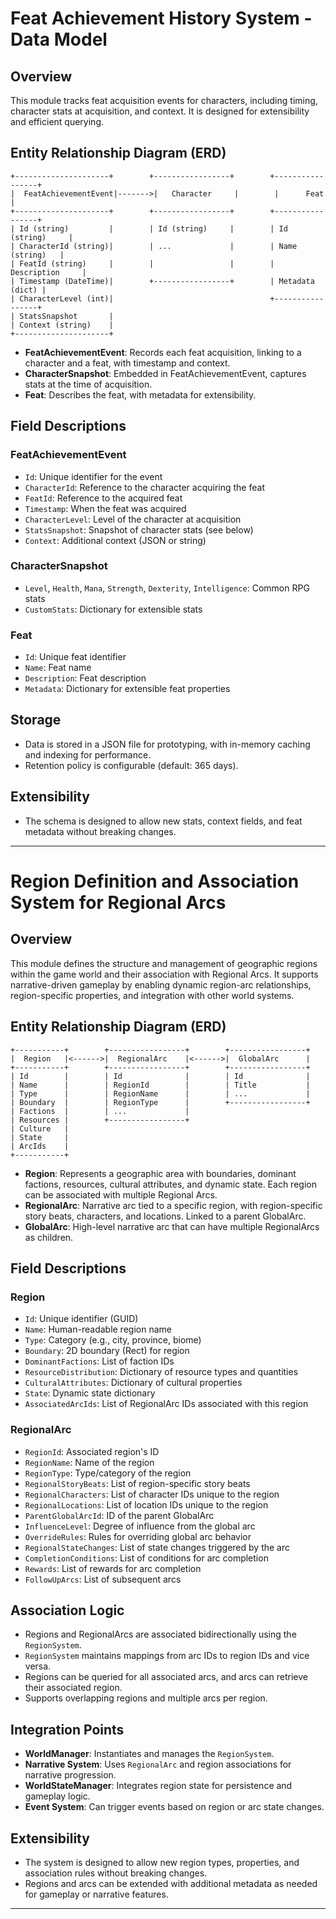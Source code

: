# Feat Achievement History System - Data Model

## Overview
This module tracks feat acquisition events for characters, including timing, character stats at acquisition, and context. It is designed for extensibility and efficient querying.

## Entity Relationship Diagram (ERD)

```
+---------------------+        +-----------------+        +-----------------+
|  FeatAchievementEvent|------->|   Character     |        |      Feat       |
+---------------------+        +-----------------+        +-----------------+
| Id (string)         |        | Id (string)     |        | Id (string)     |
| CharacterId (string)|        | ...             |        | Name (string)   |
| FeatId (string)     |        |                 |        | Description     |
| Timestamp (DateTime)|        +-----------------+        | Metadata (dict) |
| CharacterLevel (int)|                                   +-----------------+
| StatsSnapshot       |
| Context (string)    |
+---------------------+
```

- **FeatAchievementEvent**: Records each feat acquisition, linking to a character and a feat, with timestamp and context.
- **CharacterSnapshot**: Embedded in FeatAchievementEvent, captures stats at the time of acquisition.
- **Feat**: Describes the feat, with metadata for extensibility.

## Field Descriptions

### FeatAchievementEvent
- `Id`: Unique identifier for the event
- `CharacterId`: Reference to the character acquiring the feat
- `FeatId`: Reference to the acquired feat
- `Timestamp`: When the feat was acquired
- `CharacterLevel`: Level of the character at acquisition
- `StatsSnapshot`: Snapshot of character stats (see below)
- `Context`: Additional context (JSON or string)

### CharacterSnapshot
- `Level`, `Health`, `Mana`, `Strength`, `Dexterity`, `Intelligence`: Common RPG stats
- `CustomStats`: Dictionary for extensible stats

### Feat
- `Id`: Unique feat identifier
- `Name`: Feat name
- `Description`: Feat description
- `Metadata`: Dictionary for extensible feat properties

## Storage
- Data is stored in a JSON file for prototyping, with in-memory caching and indexing for performance.
- Retention policy is configurable (default: 365 days).

## Extensibility
- The schema is designed to allow new stats, context fields, and feat metadata without breaking changes.

---

# Region Definition and Association System for Regional Arcs

## Overview
This module defines the structure and management of geographic regions within the game world and their association with Regional Arcs. It supports narrative-driven gameplay by enabling dynamic region-arc relationships, region-specific properties, and integration with other world systems.

## Entity Relationship Diagram (ERD)

```
+-----------+        +-----------------+        +-----------------+
|  Region   |<------>|  RegionalArc    |<------>|  GlobalArc      |
+-----------+        +-----------------+        +-----------------+
| Id        |        | Id              |        | Id              |
| Name      |        | RegionId        |        | Title           |
| Type      |        | RegionName      |        | ...             |
| Boundary  |        | RegionType      |        +-----------------+
| Factions  |        | ...             |
| Resources |        +-----------------+
| Culture   |
| State     |
| ArcIds    |
+-----------+
```

- **Region**: Represents a geographic area with boundaries, dominant factions, resources, cultural attributes, and dynamic state. Each region can be associated with multiple Regional Arcs.
- **RegionalArc**: Narrative arc tied to a specific region, with region-specific story beats, characters, and locations. Linked to a parent GlobalArc.
- **GlobalArc**: High-level narrative arc that can have multiple RegionalArcs as children.

## Field Descriptions

### Region
- `Id`: Unique identifier (GUID)
- `Name`: Human-readable region name
- `Type`: Category (e.g., city, province, biome)
- `Boundary`: 2D boundary (Rect) for region
- `DominantFactions`: List of faction IDs
- `ResourceDistribution`: Dictionary of resource types and quantities
- `CulturalAttributes`: Dictionary of cultural properties
- `State`: Dynamic state dictionary
- `AssociatedArcIds`: List of RegionalArc IDs associated with this region

### RegionalArc
- `RegionId`: Associated region's ID
- `RegionName`: Name of the region
- `RegionType`: Type/category of the region
- `RegionalStoryBeats`: List of region-specific story beats
- `RegionalCharacters`: List of character IDs unique to the region
- `RegionalLocations`: List of location IDs unique to the region
- `ParentGlobalArcId`: ID of the parent GlobalArc
- `InfluenceLevel`: Degree of influence from the global arc
- `OverrideRules`: Rules for overriding global arc behavior
- `RegionalStateChanges`: List of state changes triggered by the arc
- `CompletionConditions`: List of conditions for arc completion
- `Rewards`: List of rewards for arc completion
- `FollowUpArcs`: List of subsequent arcs

## Association Logic
- Regions and RegionalArcs are associated bidirectionally using the `RegionSystem`.
- `RegionSystem` maintains mappings from arc IDs to region IDs and vice versa.
- Regions can be queried for all associated arcs, and arcs can retrieve their associated region.
- Supports overlapping regions and multiple arcs per region.

## Integration Points
- **WorldManager**: Instantiates and manages the `RegionSystem`.
- **Narrative System**: Uses `RegionalArc` and region associations for narrative progression.
- **WorldStateManager**: Integrates region state for persistence and gameplay logic.
- **Event System**: Can trigger events based on region or arc state changes.

## Extensibility
- The system is designed to allow new region types, properties, and association rules without breaking changes.
- Regions and arcs can be extended with additional metadata as needed for gameplay or narrative features.

--- 